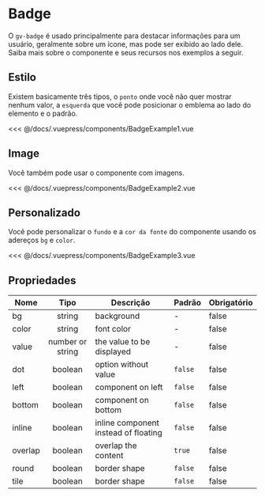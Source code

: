 # Badge

O `gv-badge` é usado principalmente para destacar informações para um usuário, geralmente sobre um ícone, mas pode ser exibido ao lado dele. Saiba mais sobre o componente e seus recursos nos exemplos a seguir.

## Estilo

Existem basicamente três tipos, o `ponto` onde você não quer mostrar nenhum valor, a `esquerda` que você pode posicionar o emblema ao lado do elemento e o padrão.

<badge-example-1 />

<<< @/docs/.vuepress/components/BadgeExample1.vue

## Image

Você também pode usar o componente com imagens.

<badge-example-2 />

<<< @/docs/.vuepress/components/BadgeExample2.vue

## Personalizado

Você pode personalizar o `fundo` e a `cor da fonte` do componente usando os adereços `bg` e `color`.

<badge-example-3 />

<<< @/docs/.vuepress/components/BadgeExample3.vue

## Propriedades

| Nome    |       Tipo       | Descrição                            | Padrão  | Obrigatório |
| ------- | :--------------: | ------------------------------------ | ------- | ----------- |
| bg      |      string      | background                           | -       | false       |
| color   |      string      | font color                           | -       | false       |
| value   | number or string | the value to be displayed            | -       | false       |
| dot     |     boolean      | option without value                 | `false` | false       |
| left    |     boolean      | component on left                    | `false` | false       |
| bottom  |     boolean      | component on bottom                  | `false` | false       |
| inline  |     boolean      | inline component instead of floating | `false` | false       |
| overlap |     boolean      | overlap the content                  | `true`  | false       |
| round   |     boolean      | border shape                         | `false` | false       |
| tile    |     boolean      | border shape                         | `false` | false       |
